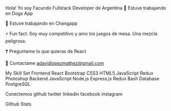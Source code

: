 Hola! Yo soy Facundo
Fullstack Developer de Argentina
🔭 Estuve trabajando en Dogs App

🔭 Estuve trabajando en Changapp

⚡ Fun fact: Soy muy competitivo y amo los juegos de mesa. Una mezcla peligrosa.

❓ Preguntame lo que quieras de React

📲 Contactame adavidlopezmathez@gmail.com


My Skill Set
Frontend
React Bootstrap CSS3 HTML5 JavaScript Redux Photoshop
Backend
JavaScript Node.js Express.js Redux Bash
Database
PostgreSQL

Conectemos
github twitter linkedin facebook instagram

Github Stats


